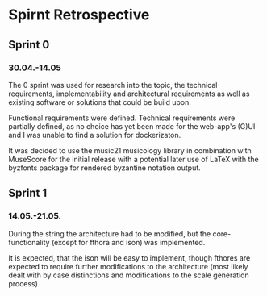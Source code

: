 # Spirnt Retrospective

## Sprint 0
### 30.04.-14.05

The 0 sprint was used for research into the topic, the technical requirements, implementability and architectural requirements as well as existing software or solutions that could be build upon.

Functional requirements were defined. Technical requirements were partially defined, as no choice has yet been made for the web-app's (G)UI and I was unable to find a solution for dockerizaton. 

It was decided to use the music21 musicology library in combination with MuseScore for the initial release with a potential later use of LaTeX with the byzfonts package for rendered byzantine notation output.  


## Sprint 1
### 14.05.-21.05.
During the string the architecture had to be modified, but the core-functionality (except for fthora and ison) was implemented. 

It is expected, that the ison will be easy to implement, though fthores are expected to require further modifications to the architecture (most likely dealt with by case distinctions and modifications to the scale generation process)

